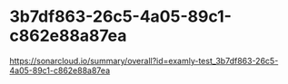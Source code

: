 # 3b7df863-26c5-4a05-89c1-c862e88a87ea
https://sonarcloud.io/summary/overall?id=examly-test_3b7df863-26c5-4a05-89c1-c862e88a87ea
